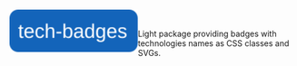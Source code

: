 # <img align="left" src="./webpage/tech-badges.svg" title="tech-badges" alt="tech-badges" height="75">
<br>
<br>
Light package providing badges with technologies names as CSS classes and SVGs.
